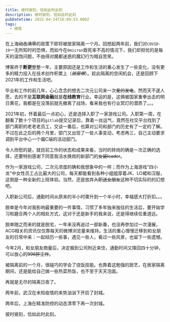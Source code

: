 ```yaml
---
title: 彼时彼刻，恰如此时此刻
description: 彼时彼刻，恰如此时此刻
pubDatetime: 2022-04-24T16:09:53.000Z
tags:
  - 随笔
---
```

在上海~~动态清零~~的政策下即将被居家隔离一个月。回想起两年前，我们对`COVID-19`一无所知时的恐惧，而如今在`Omicron`致死率不高的情况下，我们却担忧的是每天的温饱问题，不由得对魔都迷惑的魔幻行为暗自苦笑。

博客终于**断更**整整一年，主要原因还是工作和生活的重心发生了一些变化，没有更多的精力投入在技术创作积累上（~~*就是懒*~~）。趁此隔离的空闲机会，还是回顾下2021年的工作和生活吧。

<!-- more -->

毕业和工作的前几年，心心念念的想去二次元公司来一次~~爱的发电~~，然而天不遂人愿，去的不是**互联网金融**就是**在线教育**行业。幸运的是，这俩被国家重拳出击的明日黄花，我都是在没落前就先撤离了战场，看来我也有行业冥灯的潜质了。。。

2021年初，怀着最后一点初心，还是选择入职了一家游戏公司。入职第一周，在翻看了数十个项目的`gitlab`提交记录后，靠着一丝运气，竟然在社交平台找到了部门离职的老老老员工，交谈一番后，也算对公司和部门的历史有了一定的了解。不过在此之后的两个月里，部门又出现了一些人事变动，考虑再三，自己主动要求调到平台中心一个偏C端的活动部门。

令人欣慰的是，就目前工作的状态和成果来看，当时的转岗的确是一次正确的选择，还要特别感谢下同意我活水换岗的新部门的~~女装leader~~。

作为一家游戏公司，二次元浓度的确和我想象中的一样；而作为上海游戏“四小龙”中女性员工占比最大的公司，每天都能看到各种小姐姐穿着JK、LO裙和汉服，这倒是一种全新的上班体验。当然，还是放弃~~入职送女朋友~~这种不切实际的的幻想吧。

入职新公司后，通勤时间从原来的半小时骤升到一个半小时，幸福感大打折扣。。。

脱单是今年对我影响最重要的一件事情，习惯了多年独来独往的生活后，要开始学习和磨合两个人的相处方式，这对于还是新手的我来说，还是得继续任重道远。

脱单随之而来的就是脱宅，一年来没再追过一部新番，也没再参加过一次漫展，ACG相关的资讯仅仅靠每天的微博浏览量来维持。生活的重心慢慢迁移到和女朋友的日常中来：一起经历一些事，遇见一些人，看过一些风景，也留下一些遗憾。

今年2月，和女朋友商量后，决定搬到公司附近来住，通勤时间又降回四十分钟，可以放心的~~996肝工作~~。

被隔离前的一个月，很碰巧的学会了烧饭技能。也靠着这勉强的厨艺，在居家隔离期间，还是能给自己做一些热菜热饭，也不至于天天泡面。

再就是无尽的隔离日夜了。

两年前，武汉在未知疫情的来势汹汹下开启了封城。

两年后，上海在精准防控的动态清零下再一次封城。

彼时彼刻，恰如此时此刻。